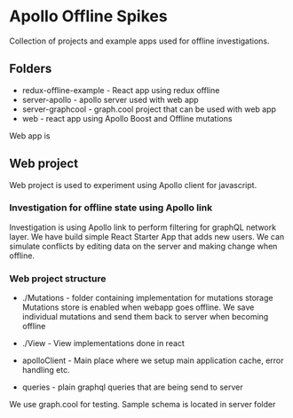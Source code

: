 # Apollo Offline Spikes

Collection of projects and example apps used for offline investigations. 


## Folders

- redux-offline-example - React app using redux offline
- server-apollo	- apollo server used with web app
- server-graphcool - graph.cool project that can be used with web app
- web - react app using Apollo Boost and Offline mutations 

Web app is 


## Web project

Web project is used to experiment using Apollo client for javascript. 

### Investigation for offline state using Apollo link

Investigation is using Apollo link to perform filtering for graphQL network layer.
We have build simple React Starter App that adds new users.
We can simulate conflicts by editing data on the server and making change when offline.

### Web project structure

- ./Mutations - folder containing implementation for mutations storage
Mutations store is enabled when webapp goes offline. We save individual mutations 
and send them back to server when becoming offline

- ./View - View implementations done in react

- apolloClient - Main place where we setup main application cache, error handling etc.

- queries - plain graphql queries that are being send to server

We use graph.cool for testing. Sample schema is located in server folder

